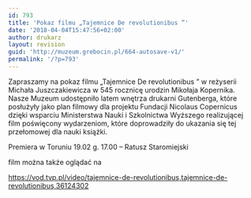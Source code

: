 ```yaml
---
id: 793
title: 'Pokaz filmu „Tajemnice De revolutionibus ”'
date: '2018-04-04T15:47:56+02:00'
author: drukarz
layout: revision
guid: 'http://muzeum.grebocin.pl/664-autosave-v1/'
permalink: '/?p=793'
---
```


Zapraszamy na pokaz filmu „Tajemnice De revolutionibus ” w reżyserii Michała Juszczakiewicza w 545 rocznicę urodzin Mikołaja Kopernika. Nasze Muzeum udostępniło latem wnętrza drukarni Gutenberga, które posłużyły jako plan filmowy dla projektu Fundacji Nicolaus Copernicus dzięki wsparciu Ministerstwa Nauki i Szkolnictwa Wyższego realizującej film poświęcony wydarzeniom, które doprowadziły do ukazania się tej przełomowej dla nauki książki.

Premiera w Toruniu 19.02 g. 17.00 – Ratusz Staromiejski

film można także oglądać na

https://vod.tvp.pl/video/tajemnice-de-revolutionibus,tajemnice-de-revolutionibus,36124302